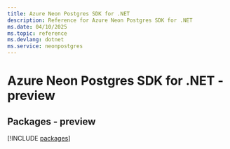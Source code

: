 ```yaml
---
title: Azure Neon Postgres SDK for .NET
description: Reference for Azure Neon Postgres SDK for .NET
ms.date: 04/10/2025
ms.topic: reference
ms.devlang: dotnet
ms.service: neonpostgres
---
```

# Azure Neon Postgres SDK for .NET - preview
## Packages - preview
[!INCLUDE [packages](neon-postgres-index.md)]